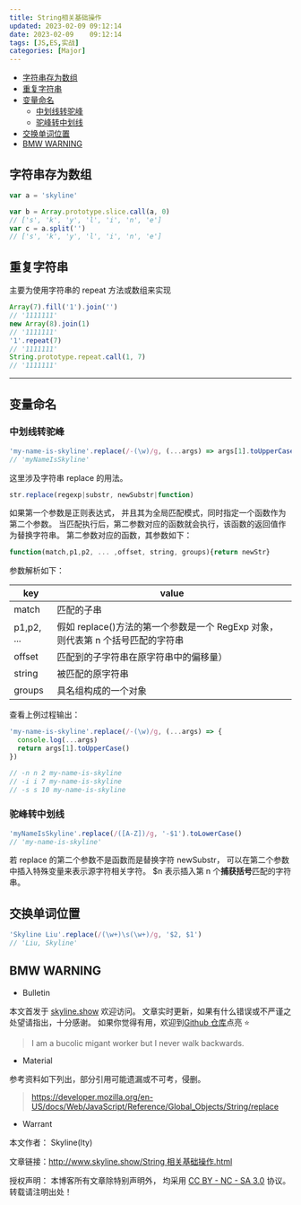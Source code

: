 ```yaml
---
title: String相关基础操作
updated: 2023-02-09	09:12:14
date: 2023-02-09	09:12:14
tags: [JS,ES,实战]
categories: [Major]
---
```

            
            

<!-- @import "[TOC]" {cmd="toc" depthFrom=1 depthTo=6 orderedList=false} -->

<!-- code_chunk_output -->

  - [字符串存为数组](#字符串存为数组)
  - [重复字符串](#重复字符串)
  - [变量命名](#变量命名)
    - [中划线转驼峰](#中划线转驼峰)
    - [驼峰转中划线](#驼峰转中划线)
  - [交换单词位置](#交换单词位置)
  - [BMW WARNING](#bmw-warning)

<!-- /code_chunk_output -->

## 字符串存为数组

```jsx
var a = 'skyline'

var b = Array.prototype.slice.call(a, 0)
// ['s', 'k', 'y', 'l', 'i', 'n', 'e']
var c = a.split('')
// ['s', 'k', 'y', 'l', 'i', 'n', 'e']
```

## 重复字符串

主要为使用字符串的 repeat 方法或数组来实现

```jsx
Array(7).fill('1').join('')
// '1111111'
new Array(8).join(1)
// '1111111'
'1'.repeat(7)
// '1111111'
String.prototype.repeat.call(1, 7)
// '1111111'
```

---

## 变量命名
<!--more-->

### 中划线转驼峰

```jsx
'my-name-is-skyline'.replace(/-(\w)/g, (...args) => args[1].toUpperCase())
// 'myNameIsSkyline'
```

这里涉及字符串 replace 的用法。

```jsx
str.replace(regexp|substr, newSubstr|function)
```

如果第一个参数是正则表达式， 并且其为全局匹配模式，同时指定一个函数作为第二个参数。
当匹配执行后，第二参数对应的函数就会执行，该函数的返回值作为替换字符串。
第二参数对应的函数，其参数如下：

```jsx
function(match,p1,p2, ... ,offset, string, groups){return newStr}
```

参数解析如下：

| key        | value                                                                           |
| ---------- | ------------------------------------------------------------------------------- |
| match      | 匹配的子串                                                                      |
| p1,p2, ... | 假如 replace()方法的第一个参数是一个 RegExp 对象，则代表第 n 个括号匹配的字符串 |
| offset     | 匹配到的子字符串在原字符串中的偏移量）                                          |
| string     | 被匹配的原字符串                                                                |
| groups     | 具名组构成的一个对象                                                            |

查看上例过程输出：

```jsx
'my-name-is-skyline'.replace(/-(\w)/g, (...args) => {
  console.log(...args)
  return args[1].toUpperCase()
})

// -n n 2 my-name-is-skyline
// -i i 7 my-name-is-skyline
// -s s 10 my-name-is-skyline
```

### 驼峰转中划线

```jsx
'myNameIsSkyline'.replace(/([A-Z])/g, '-$1').toLowerCase()
// 'my-name-is-skyline'
```

若 replace 的第二个参数不是函数而是替换字符 newSubstr，
可以在第二个参数中插入特殊变量来表示源字符相关字符。
$n 表示插入第 n 个**捕获括号**匹配的字符串。

## 交换单词位置

```jsx
'Skyline Liu'.replace(/(\w+)\s(\w+)/g, '$2, $1')
// 'Liu, Skyline'
```

## BMW WARNING

- Bulletin

本文首发于 [skyline.show](http://www.skyline.show) 欢迎访问。
文章实时更新，如果有什么错误或不严谨之处望请指出，十分感谢。
如果你觉得有用，欢迎到[Github 仓库](https://github.com/skylinety/Blog)点亮 ⭐️

> I am a bucolic migant worker but I never walk backwards.

- Material

参考资料如下列出，部分引用可能遗漏或不可考，侵删。

> https://developer.mozilla.org/en-US/docs/Web/JavaScript/Reference/Global_Objects/String/replace

- Warrant

本文作者： Skyline(lty)

文章链接：[http://www.skyline.show/String 相关基础操作.html](http://www.skyline.show/String相关基础操作.html)

授权声明： 本博客所有文章除特别声明外， 均采用 [CC BY - NC - SA 3.0](https://creativecommons.org/licenses/by-nc-sa/3.0/deed.zh) 协议。 转载请注明出处！
